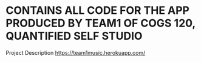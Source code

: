 CONTAINS ALL CODE FOR THE APP PRODUCED BY TEAM1 OF COGS 120, QUANTIFIED SELF STUDIO
====

Project Description
https://team1music.herokuapp.com/
